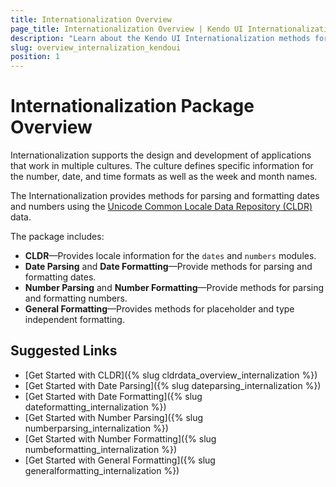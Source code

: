 ```yaml
---
title: Internationalization Overview
page_title: Internationalization Overview | Kendo UI Internationalization Package
description: "Learn about the Kendo UI Internationalization methods for parsing and formatting dates and numbers."
slug: overview_internalization_kendoui
position: 1
---
```


# Internationalization Package Overview

Internationalization supports the design and development of applications that work in multiple cultures. The culture defines specific information for the number, date, and time formats as well as the week and month names.

The Internationalization provides methods for parsing and formatting dates and numbers using the [Unicode Common Locale Data Repository (CLDR)](http://cldr.unicode.org/) data.

The package includes:

* **CLDR**&mdash;Provides locale information for the `dates` and `numbers` modules.    
* **Date Parsing** and **Date Formatting**&mdash;Provide methods for parsing and formatting dates.
* **Number Parsing** and **Number Formatting**&mdash;Provide methods for parsing and formatting numbers.
* **General Formatting**&mdash;Provides methods for placeholder and type independent formatting.

## Suggested Links

* [Get Started with CLDR]({% slug cldrdata_overview_internalization %})
* [Get Started with Date Parsing]({% slug dateparsing_internalization %})
* [Get Started with Date Formatting]({% slug dateformatting_internalization %})
* [Get Started with Number Parsing]({% slug numberparsing_internalization %})
* [Get Started with Number Formatting]({% slug numbeformatting_internalization %})
* [Get Started with General Formatting]({% slug generalformatting_internalization %})
